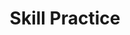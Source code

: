---
title: Skill Practice

source:
- title: Common Core Basics
  subject: Social Studies
  chapter: 5
  toc_type: Lesson Review
  toc_number: 5.5
  pages: 208 - 213

questions:
  - excerpt: 1, 2
    text: >
      <img src="-skill-practice.png" class="responsive-img materialboxed" />
  - number: 1
    text: Which historical event does the cartoon refer to?
    choice:
      - option: blank
    answer:
      - text: 
  - number: 2
    text: What is the meaning of "competitive market" in the second frame of the comic?
    choice:
      - option: blank
    answer:
      - text: 
        
layout: cc_review
---